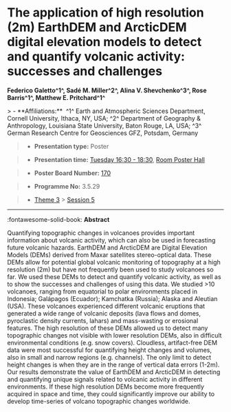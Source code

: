 # The application of high resolution (2m) EarthDEM and ArcticDEM digital elevation models to detect and quantify volcanic activity: successes and challenges

**Federico Galetto^1^, Sadé M. Miller^2^, Alina V. Shevchenko^3^, Rose Barris^1^, Matthew E. Pritchard^1^**

<!-- more -->> - **Affiliations:**  ^1^ Earth and Atmospheric Sciences Department, Cornell University, Ithaca, NY, USA; ^2^ Department of Geography & Anthropology, Louisiana State University, Baton Rouge, LA, USA; ^3^ German Research Centre for Geosciences GFZ, Potsdam, Germany 

> - **Presentation type:** Poster

> - **Presentation time:** [Tuesday 16:30 - 18:30](../sessions_comparison.md#__tabbed_2_6), [Room Poster Hall](../maps_venue.md#__tabbed_1_1)

> - **Poster Board Number:** [170](../map_poster_boards.md#tuesday)

> - **Programme No:** 3.5.29

> - [Theme 3](../theme3.md) > [Session 5](../sessions/session-3-5.md)

--- 

:fontawesome-solid-book: **Abstract**

Quantifying topographic changes in volcanoes provides important information about volcanic activity, which can also be used in forecasting future volcanic hazards. EarthDEM and ArcticDEM are Digital Elevation Models (DEMs) derived from Maxar satellites stereo-optical data. These DEMs allow for potential global volcanic monitoring of topography at a high resolution (2m) but have not frequently been used to study volcanoes so far. We used these DEMs to detect and quantify volcanic activity, as well as to show the successes and challenges of using this data. We studied >10 volcanoes, ranging from equatorial to polar environments placed in Indonesia; Galápagos (Ecuador); Kamchatka (Russia); Alaska and Aleutian (USA). These volcanoes experienced different volcanic eruptions that generated a wide range of volcanic deposits (lava flows and domes, pyroclastic density currents, lahars) and mass-wasting or erosional features. The high resolution of these DEMs allowed us to detect many topographic changes not visible with lower resolution DEMs, also in difficult environmental conditions (e.g. snow covers). Cloudless, artifact-free DEM data were most successful for quantifying height changes and volumes, also in small and narrow regions (e.g. channels). The only limit to detect height changes is when they are in the range of vertical data errors (1-2m). Our results demonstrate the value of EarthDEM and ArcticDEM in detecting and quantifying unique signals related to volcanic activity in different environments. If these high resolution DEMs become more frequently acquired in space and time, they could significantly improve our ability to develop time-series of volcano topographic changes worldwide.

